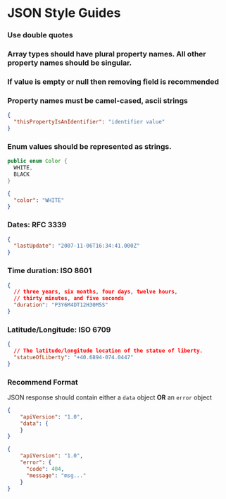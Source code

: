 # JSON Style Guides


### Use double quotes

### Array types should have plural property names. All other property names should be singular.

### If value is empty or null then removing field is recommended

### Property names must be camel-cased, ascii strings

```json
{
  "thisPropertyIsAnIdentifier": "identifier value"
}
```

### Enum values should be represented as strings.

```java
public enum Color {
  WHITE,
  BLACK
}
```

```json
{
  "color": "WHITE"
}
```


### Dates: RFC 3339

```json
{
  "lastUpdate": "2007-11-06T16:34:41.000Z"
}
```

### Time duration: ISO 8601

```json
{
  // three years, six months, four days, twelve hours,
  // thirty minutes, and five seconds
  "duration": "P3Y6M4DT12H30M5S"
}
```

### Latitude/Longitude: ISO 6709

```json
{
  // The latitude/longitude location of the statue of liberty.
  "statueOfLiberty": "+40.6894-074.0447"
}
```

### Recommend Format

JSON response should contain either a `data` object **OR** an `error` object

```json
{ 
	"apiVersion": "1.0",
	"data": {
	}
}
```

```json
{ 
    "apiVersion": "1.0",
    "error": {
      "code": 404,
      "message": "msg..."
    }
}
```
